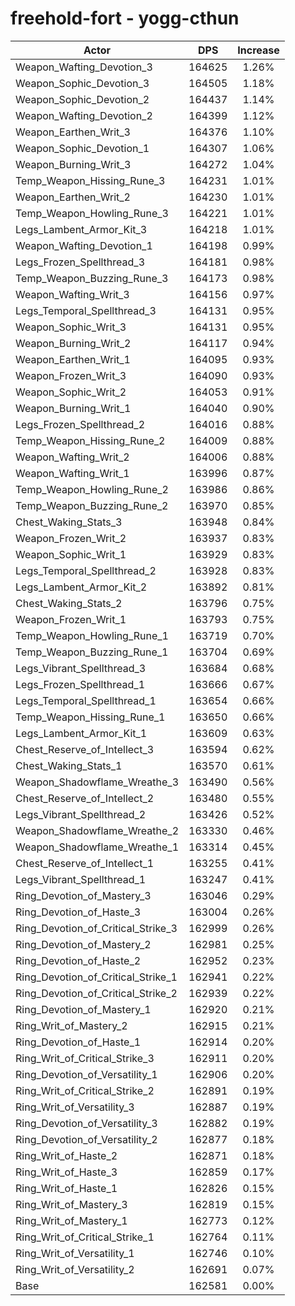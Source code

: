 # freehold-fort - yogg-cthun
| Actor | DPS | Increase |
|---|:---:|:---:|
|Weapon_Wafting_Devotion_3|164625|1.26%|
|Weapon_Sophic_Devotion_3|164505|1.18%|
|Weapon_Sophic_Devotion_2|164437|1.14%|
|Weapon_Wafting_Devotion_2|164399|1.12%|
|Weapon_Earthen_Writ_3|164376|1.10%|
|Weapon_Sophic_Devotion_1|164307|1.06%|
|Weapon_Burning_Writ_3|164272|1.04%|
|Temp_Weapon_Hissing_Rune_3|164231|1.01%|
|Weapon_Earthen_Writ_2|164230|1.01%|
|Temp_Weapon_Howling_Rune_3|164221|1.01%|
|Legs_Lambent_Armor_Kit_3|164218|1.01%|
|Weapon_Wafting_Devotion_1|164198|0.99%|
|Legs_Frozen_Spellthread_3|164181|0.98%|
|Temp_Weapon_Buzzing_Rune_3|164173|0.98%|
|Weapon_Wafting_Writ_3|164156|0.97%|
|Legs_Temporal_Spellthread_3|164131|0.95%|
|Weapon_Sophic_Writ_3|164131|0.95%|
|Weapon_Burning_Writ_2|164117|0.94%|
|Weapon_Earthen_Writ_1|164095|0.93%|
|Weapon_Frozen_Writ_3|164090|0.93%|
|Weapon_Sophic_Writ_2|164053|0.91%|
|Weapon_Burning_Writ_1|164040|0.90%|
|Legs_Frozen_Spellthread_2|164016|0.88%|
|Temp_Weapon_Hissing_Rune_2|164009|0.88%|
|Weapon_Wafting_Writ_2|164006|0.88%|
|Weapon_Wafting_Writ_1|163996|0.87%|
|Temp_Weapon_Howling_Rune_2|163986|0.86%|
|Temp_Weapon_Buzzing_Rune_2|163970|0.85%|
|Chest_Waking_Stats_3|163948|0.84%|
|Weapon_Frozen_Writ_2|163937|0.83%|
|Weapon_Sophic_Writ_1|163929|0.83%|
|Legs_Temporal_Spellthread_2|163928|0.83%|
|Legs_Lambent_Armor_Kit_2|163892|0.81%|
|Chest_Waking_Stats_2|163796|0.75%|
|Weapon_Frozen_Writ_1|163793|0.75%|
|Temp_Weapon_Howling_Rune_1|163719|0.70%|
|Temp_Weapon_Buzzing_Rune_1|163704|0.69%|
|Legs_Vibrant_Spellthread_3|163684|0.68%|
|Legs_Frozen_Spellthread_1|163666|0.67%|
|Legs_Temporal_Spellthread_1|163654|0.66%|
|Temp_Weapon_Hissing_Rune_1|163650|0.66%|
|Legs_Lambent_Armor_Kit_1|163609|0.63%|
|Chest_Reserve_of_Intellect_3|163594|0.62%|
|Chest_Waking_Stats_1|163570|0.61%|
|Weapon_Shadowflame_Wreathe_3|163490|0.56%|
|Chest_Reserve_of_Intellect_2|163480|0.55%|
|Legs_Vibrant_Spellthread_2|163426|0.52%|
|Weapon_Shadowflame_Wreathe_2|163330|0.46%|
|Weapon_Shadowflame_Wreathe_1|163314|0.45%|
|Chest_Reserve_of_Intellect_1|163255|0.41%|
|Legs_Vibrant_Spellthread_1|163247|0.41%|
|Ring_Devotion_of_Mastery_3|163046|0.29%|
|Ring_Devotion_of_Haste_3|163004|0.26%|
|Ring_Devotion_of_Critical_Strike_3|162999|0.26%|
|Ring_Devotion_of_Mastery_2|162981|0.25%|
|Ring_Devotion_of_Haste_2|162952|0.23%|
|Ring_Devotion_of_Critical_Strike_1|162941|0.22%|
|Ring_Devotion_of_Critical_Strike_2|162939|0.22%|
|Ring_Devotion_of_Mastery_1|162920|0.21%|
|Ring_Writ_of_Mastery_2|162915|0.21%|
|Ring_Devotion_of_Haste_1|162914|0.20%|
|Ring_Writ_of_Critical_Strike_3|162911|0.20%|
|Ring_Devotion_of_Versatility_1|162906|0.20%|
|Ring_Writ_of_Critical_Strike_2|162891|0.19%|
|Ring_Writ_of_Versatility_3|162887|0.19%|
|Ring_Devotion_of_Versatility_3|162882|0.19%|
|Ring_Devotion_of_Versatility_2|162877|0.18%|
|Ring_Writ_of_Haste_2|162871|0.18%|
|Ring_Writ_of_Haste_3|162859|0.17%|
|Ring_Writ_of_Haste_1|162826|0.15%|
|Ring_Writ_of_Mastery_3|162819|0.15%|
|Ring_Writ_of_Mastery_1|162773|0.12%|
|Ring_Writ_of_Critical_Strike_1|162764|0.11%|
|Ring_Writ_of_Versatility_1|162746|0.10%|
|Ring_Writ_of_Versatility_2|162691|0.07%|
|Base|162581|0.00%|
